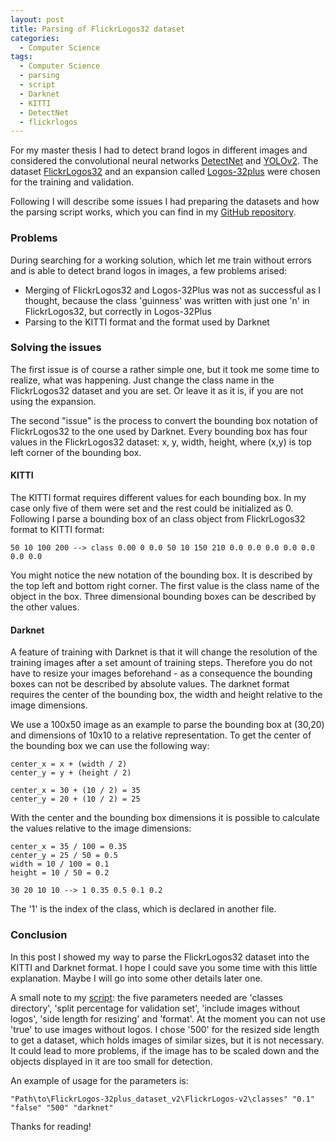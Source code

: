 ```yaml
---
layout: post
title: Parsing of FlickrLogos32 dataset
categories: 
  - Computer Science
tags:
  - Computer Science
  - parsing
  - script
  - Darknet
  - KITTI
  - DetectNet
  - flickrlogos
---
```


For my master thesis I had to detect brand logos in different images and considered the convolutional neural networks [DetectNet](https://devblogs.nvidia.com/parallelforall/detectnet-deep-neural-network-object-detection-digits/) and [YOLOv2](https://pjreddie.com/darknet/yolo/). The dataset [FlickrLogos32](http://www.multimedia-computing.de/flickrlogos/) and an expansion called [Logos-32plus](http://www.ivl.disco.unimib.it/activities/logo-recognition/) were chosen for the training and validation.

Following I will describe some issues I had preparing the datasets and how the parsing script works, which you can find in my [GitHub repository](https://github.com/cfloeth/Tools/blob/master/ParseFlickrLogos.cs).

### Problems

During searching for a working solution, which let me train without errors and is able to detect brand logos in images, a few problems arised:

* Merging of FlickrLogos32 and Logos-32Plus was not as successful as I thought, because the class 'guinness' was written with just one 'n' in FlickrLogos32, but correctly in Logos-32Plus
* Parsing to the KITTI format and the format used by Darknet

### Solving the issues

The first issue is of course a rather simple one, but it took me some time to realize, what was happening. Just change the class name in the FlickrLogos32 dataset and you are set. Or leave it as it is, if you are not using the expansion.

The second "issue" is the process to convert the bounding box notation of FlickrLogos32 to the one used by Darknet. Every bounding box has four values in the FlickrLogos32 dataset: x, y, width, height, where (x,y) is top left corner of the bounding box.

#### KITTI

The KITTI format requires different values for each bounding box. In my case only five of them were set and the rest could be initialized as 0. Following I parse a bounding box of an class object from FlickrLogos32 format to KITTI format:

	50 10 100 200 --> class 0.00 0 0.0 50 10 150 210 0.0 0.0 0.0 0.0 0.0 0.0 0.0

You might notice the new notation of the bounding box. It is described by the top left and bottom right corner. The first value is the class name of the object in the box. Three dimensional bounding boxes can be described by the other values.

#### Darknet

A feature of training with Darknet is that it will change the resolution of the training images after a set amount of training steps. Therefore you do not have to resize your images beforehand - as a consequence the bounding boxes can not be described by absolute values. The darknet format requires the center of the bounding box, the width and height relative to the image dimensions.

We use a 100x50 image as an example to parse the bounding box at (30,20) and dimensions of 10x10 to a relative representation. To get the center of the bounding box we can use the following way:

	center_x = x + (width / 2)
	center_y = y + (height / 2)

	center_x = 30 + (10 / 2) = 35
	center_y = 20 + (10 / 2) = 25

With the center and the bounding box dimensions it is possible to calculate the values relative to the image dimensions:

	center_x = 35 / 100 = 0.35
	center_y = 25 / 50 = 0.5
	width = 10 / 100 = 0.1
	height = 10 / 50 = 0.2

	30 20 10 10 --> 1 0.35 0.5 0.1 0.2

The '1' is the index of the class, which is declared in another file.

### Conclusion

In this post I showed my way to parse the FlickrLogos32 dataset into the KITTI and Darknet format. I hope I could save you some time with this little explanation. Maybe I will go into some other details later one.

A small note to my [script](https://github.com/cfloeth/Tools/blob/master/ParseFlickrLogos.cs): the five parameters needed are 'classes directory', 'split percentage for validation set', 'include images without logos', 'side length for resizing' and 'format'. At the moment you can not use 'true' to use images without logos. I chose '500' for the resized side length to get a dataset, which holds images of similar sizes, but it is not necessary. It could lead to more problems, if the image has to be scaled down and the objects displayed in it are too small for detection. 

An example of usage for the parameters is:


	"Path\to\FlickrLogos-32plus_dataset_v2\FlickrLogos-v2\classes" "0.1" "false" "500" "darknet"


Thanks for reading!
